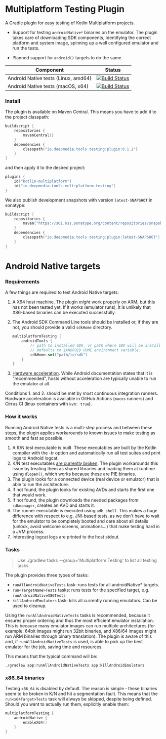 # Multiplatform Testing Plugin

A Gradle plugin for easy testing of Kotlin Multiplatform projects.

- Support for testing `androidNative*` binaries on the emulator.
  The plugin takes care of downloading SDK components, identifying the correct platform
  and system image, spinning up a well configured emulator and run the tests.

- Planned support for `android()` targets to do the same.

|Component|Status|
|--------|-------|
|Android Native tests (Linux, amd64)|[![Build Status](https://api.cirrus-ci.com/github/deepmedia/multiplatform-testing.svg?task=Build%20%26%20Test%20%28linux%29&script=test)](https://cirrus-ci.com/github/deepmedia/multiplatform-testing)|
|Android Native tests (macOS, x64)|[![Build Status](https://github.com/deepmedia/multiplatform-testing/actions/workflows/test.yml/badge.svg)](https://github.com/deepmedia/multiplatform-testing/actions)|

### Install

The plugin is available on Maven Central. This means you have to add it to the project classpath:

```kotlin
buildscript {
    repositories {
        mavenCentral()
    }
    dependencies {
        classpath("io.deepmedia.tools.testing:plugin:0.1.2")
    }
}
```

and then apply it to the desired project:

```kotlin
plugins {
    id("kotlin-multiplatform")
    id("io.deepmedia.tools.multiplatform-testing")
}
```

We also publish development snapshots with version `latest-SNAPSHOT` in sonatype:

```kotlin
buildscript {
    repositories {
        maven("https://s01.oss.sonatype.org/content/repositories/snapshots/")
    }
    dependencies {
        classpath("io.deepmedia.tools.testing:plugin:latest-SNAPSHOT")
    }
}
```

# Android Native targets

### Requirements

A few things are required to test Android Native targets:

1. A X64 host machine. The plugin *might* work properly on ARM, but this has not been tested yet.
   If it works (emulator runs), it is unlikely that X86-based binaries can be executed successfully.

2. The Android SDK Command Line tools should be installed or, if they are not, you should provide
   a valid `sdkHome` directory.

   ```kotlin
   multiplatformTesting {
       androidTools {
           // path to installed SDK, or path where SDK will be installed
           // defaults to $ANDROID_HOME environment variable.
           sdkHome.set("path/to/sdk")
       }
   }
   ```

3. [Hardware acceleration](https://developer.android.com/studio/run/emulator-acceleration). While
   Android documentation states that it is "recommended", hosts without acceleration are typically
   unable to run the emulator at all.

Conditions 1. and 2. should be met by most continuous integration runners. Hardware acceleration is available
in GitHub Actions (`macos` runners) and Cirrus CI (linux containers with `kvm: true`).

### How it works

Running Android Native tests is a multi-step process and between these steps, the plugin applies
workarounds to known issues to make testing as smooth and fast as possible.

1. A K/N test executable is built. These executables are built by the Kotlin compiler with the -tr
   option and automatically run all test suites and print logs to Android logcat.
2. K/N test executables [are currently broken](https://youtrack.jetbrains.com/issue/KT-49144).
   The plugin workarounds this issue by treating them as shared libraries and loading them at
   runtime using `dlopen()`, which works because these are PIE binaries.
3. The plugin looks for a connected device (real device or emulator) that is able to run the architecture.
4. If not found, the plugin looks for existing AVDs and starts the first one that would work.
5. If not found, the plugin downloads the needed packages from `sdkmanager`, creates an AVD and starts it.
6. The runner executable is executed using `adb shell`. This makes a huge difference with respect
   to e.g. JNI-based tests, as we don't have to wait for the emulator to be completely booted and care
   about all details (unlock, avoid welcome screens, animations...) that make testing hard in a JVM process.
7. Interesting logcat logs are printed to the host stdout.

### Tasks

> Use ./gradlew tasks --group='Multiplatform Testing' to list all testing tasks.

The plugin provides three types of tasks:

- `runAllAndroidNativeTests` task: runs tests for all androidNative* targets.
- `run<TargetName>Tests` tasks: runs tests for the specified target, e.g. `runAndroidNativeX86Tests`
- `killAndroidEmulators` task: kills all currently running emulators. Can be used to cleanup.

Using the `runAllAndroidNativeTests` tasks is recommended, because it ensures proper ordering and thus
the most efficient emulator installation. This is because many emulator images can run multiple architectures
(for example: 64bit images might run 32bit binaries, and X86/64 images might run ARM binaries through binary
translation). The plugin is aware of this and, if `runAllAndroidNativeTests` is used, is able to pick up the best
emulator for the job, saving time and resources.

This means that the typical command will be:

```
./gradlew app:runAllAndroidNativeTests app:killAndroidEmulators
```

### x86_64 binaries

Testing `x86_64` is disabled by default. The reason is simple - these binaries seem to be broken
in K/N and hit a segmentation fault. This means that the `run<x64Target>Tests` task will always
be skipped, despite being defined. Should you want to actually run them, explicitly enable them:

```kotlin
multiplatformTesting {
    androidNative {
        enableX64()
    }
}
```
